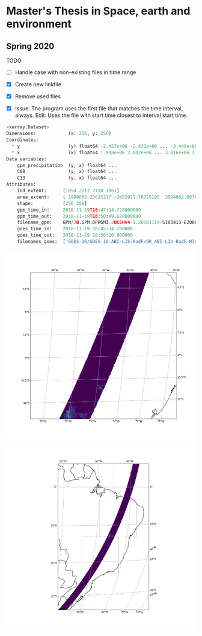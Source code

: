 # Master's Thesis in Space, earth and environment
## Spring 2020

TODO 
- [ ] Handle case with non-existing files in time range
- [X] Create new linkfile
- [X] Remove used files 
- [X] Issue: The program uses the first file that matches the time interval, always. Edit: Uses the file with start time closest to interval start time.


```python
<xarray.Dataset>
Dimensions:            (x: 256, y: 256)
Coordinates:
  * y                  (y) float64 -2.427e+06 -2.431e+06 ... -3.449e+06
  * x                  (x) float64 1.998e+06 2.002e+06 ... 3.016e+06 3.02e+06
Data variables:
    gpm_precipitation  (y, x) float64 ...
    C08                (y, x) float64 ...
    C13                (y, x) float64 ...
Attributes:
    ind_extent:      [1854 2217 2110 1961]
    area_extent:     [ 1998005.23615217 -3452921.78725195  3024062.08761648 -...
    shape:           [256 256]
    gpm_time_in:     2018-11-19T18:47:14.728000000
    gpm_time_out:    2018-11-19T18:50:49.628000000
    filename_gpm:    GPM/2B.GPM.DPRGMI.2HCSHv4-1.20181119-S183413-E200647.026...
    goes_time_in:    2018-11-19 18:45:34.200000
    goes_time_out:   2018-11-19 18:56:10.900000
    filenames_goes:  ['GOES-16/GOES-16-ABI-L1b-RadF/OR_ABI-L1b-RadF-M3C08_G16...
```

![](exregionplotp.png)
![](wholeexregionplotp.png)
